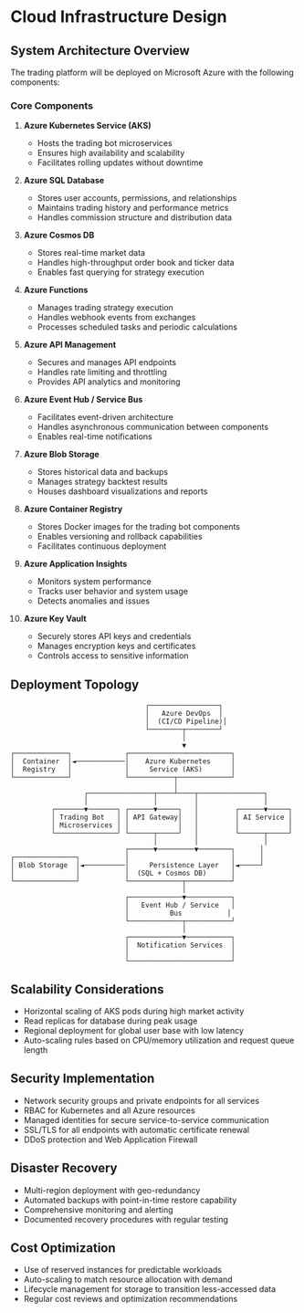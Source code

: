 # Cloud Infrastructure Design

## System Architecture Overview

The trading platform will be deployed on Microsoft Azure with the following components:

### Core Components
1. **Azure Kubernetes Service (AKS)**
   - Hosts the trading bot microservices
   - Ensures high availability and scalability
   - Facilitates rolling updates without downtime

2. **Azure SQL Database**
   - Stores user accounts, permissions, and relationships
   - Maintains trading history and performance metrics
   - Handles commission structure and distribution data

3. **Azure Cosmos DB**
   - Stores real-time market data
   - Handles high-throughput order book and ticker data
   - Enables fast querying for strategy execution

4. **Azure Functions**
   - Manages trading strategy execution
   - Handles webhook events from exchanges
   - Processes scheduled tasks and periodic calculations

5. **Azure API Management**
   - Secures and manages API endpoints
   - Handles rate limiting and throttling
   - Provides API analytics and monitoring

6. **Azure Event Hub / Service Bus**
   - Facilitates event-driven architecture
   - Handles asynchronous communication between components
   - Enables real-time notifications

7. **Azure Blob Storage**
   - Stores historical data and backups
   - Manages strategy backtest results
   - Houses dashboard visualizations and reports

8. **Azure Container Registry**
   - Stores Docker images for the trading bot components
   - Enables versioning and rollback capabilities
   - Facilitates continuous deployment

9. **Azure Application Insights**
   - Monitors system performance
   - Tracks user behavior and system usage
   - Detects anomalies and issues

10. **Azure Key Vault**
    - Securely stores API keys and credentials
    - Manages encryption keys and certificates
    - Controls access to sensitive information

## Deployment Topology

```
                                 ┌─────────────────┐
                                 │   Azure DevOps  │
                                 │  (CI/CD Pipeline)│
                                 └────────┬────────┘
                                          │
                                          ▼
┌─────────────┐             ┌─────────────────────────┐
│  Container  │◄────────────│    Azure Kubernetes     │
│  Registry   │             │     Service (AKS)       │
└─────────────┘             └───────────┬─────────────┘
                                        │
                  ┌────────────────┬────┴────┬────────────────┐
                  │                │         │                │
          ┌───────▼───────┐ ┌──────▼─────┐   │         ┌──────▼─────┐
          │ Trading Bot   │ │ API Gateway│   │         │ AI Service │
          │ Microservices │ │            │   │         │            │
          └───────────────┘ └──────┬─────┘   │         └──────┬─────┘
                                   │         │                │
                            ┌──────▼─────────▼────────┐      │
┌───────────────┐           │                         │      │
│ Blob Storage  │◄──────────│     Persistence Layer   │◄─────┘
│               │           │  (SQL + Cosmos DB)      │
└───────────────┘           └─────────────┬───────────┘
                                          │
                            ┌─────────────▼───────────┐
                            │   Event Hub / Service   │
                            │          Bus           │
                            └─────────────┬───────────┘
                                          │
                            ┌─────────────▼───────────┐
                            │  Notification Services  │
                            │                         │
                            └─────────────────────────┘
```

## Scalability Considerations

- Horizontal scaling of AKS pods during high market activity
- Read replicas for database during peak usage
- Regional deployment for global user base with low latency
- Auto-scaling rules based on CPU/memory utilization and request queue length

## Security Implementation

- Network security groups and private endpoints for all services
- RBAC for Kubernetes and all Azure resources
- Managed identities for secure service-to-service communication
- SSL/TLS for all endpoints with automatic certificate renewal
- DDoS protection and Web Application Firewall

## Disaster Recovery

- Multi-region deployment with geo-redundancy
- Automated backups with point-in-time restore capability
- Comprehensive monitoring and alerting
- Documented recovery procedures with regular testing

## Cost Optimization

- Use of reserved instances for predictable workloads
- Auto-scaling to match resource allocation with demand
- Lifecycle management for storage to transition less-accessed data
- Regular cost reviews and optimization recommendations

